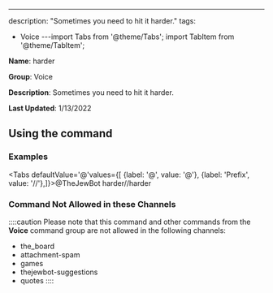 ---
description: "Sometimes you need to hit it harder."
tags:
  - Voice
---import Tabs from '@theme/Tabs';
import TabItem from '@theme/TabItem';

**Name**: harder

**Group**: Voice

**Description**: Sometimes you need to hit it harder.

**Last Updated**: 1/13/2022

## Using the command

### Examples
<Tabs defaultValue='@'values={[ {label: '@', value: '@'}, {label: 'Prefix', value: '//'},]}><TabItem value='@'>@TheJewBot harder</TabItem><TabItem value='//'>//harder</TabItem></Tabs>

### Command Not Allowed in these Channels
::::caution Please note that this command and other commands from the **Voice** command group are not allowed in the following channels:
- the_board
- attachment-spam
- games
- thejewbot-suggestions
- quotes
::::